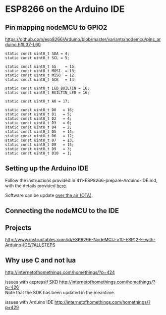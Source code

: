 # ESP8266 on the Arduino IDE


## Pin mapping nodeMCU to GPIO2

<https://github.com/esp8266/Arduino/blob/master/variants/nodemcu/pins_arduino.h#L37-L60>

    static const uint8_t SDA = 4;
    static const uint8_t SCL = 5;

    static const uint8_t SS    = 15;
    static const uint8_t MOSI  = 13;
    static const uint8_t MISO  = 12;
    static const uint8_t SCK   = 14;

    static const uint8_t LED_BUILTIN = 16;
    static const uint8_t BUILTIN_LED = 16;

    static const uint8_t A0 = 17;

    static const uint8_t D0   = 16;
    static const uint8_t D1   = 5;
    static const uint8_t D2   = 4;
    static const uint8_t D3   = 0;
    static const uint8_t D4   = 2;
    static const uint8_t D5   = 14;
    static const uint8_t D6   = 12;
    static const uint8_t D7   = 13;
    static const uint8_t D8   = 15;
    static const uint8_t D9   = 3;
    static const uint8_t D10  = 1;

## Setting up the Arduino IDE

Follow the instructions provided in 411-ESP8266-prepare-Arduino-IDE.md, with the details provided [here](http://www.wemos.cc/d1/Getting_Started).

Software can be update [over the air (OTA)](http://www.wemos.cc/d1/Wireless_Upload).

## Connecting the nodeMCU to the IDE

## Projects

<http://www.instructables.com/id/ESP8266-NodeMCU-v10-ESP12-E-with-Arduino-IDE/?ALLSTEPS>

## Why use C and not lua

http://internetofhomethings.com/homethings/?p=424

issues with expressif SKD http://internetofhomethings.com/homethings/?p=426    
Note that the SDK has been updated in the meantime.

issues with Arduino IDE  http://internetofhomethings.com/homethings/?p=429  
